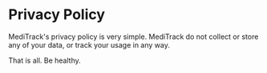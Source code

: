 # Privacy Policy

<p>MediTrack's privacy policy is very simple. MediTrack do not collect or store any of your data, or track your usage in any way.</p>
<p>That is all. Be healthy.</p>
